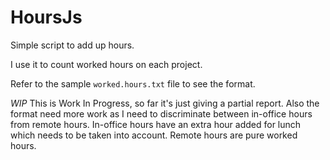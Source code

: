 # HoursJs

Simple script to add up hours.

I use it to count worked hours on each project.

Refer to the sample `worked.hours.txt` file to see the format.

*WIP* This is Work In Progress, so far it's just giving a partial report. Also
the format need more work as I need to discriminate between in-office hours
from remote hours. In-office hours have an extra hour added for lunch which
needs to be taken into account. Remote hours are pure worked hours.
